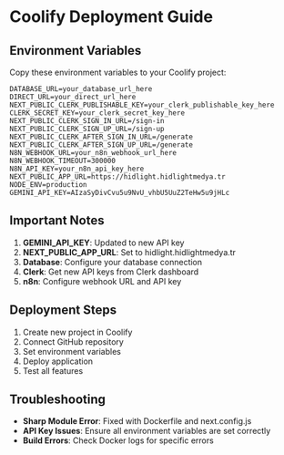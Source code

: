 # Coolify Deployment Guide

## Environment Variables

Copy these environment variables to your Coolify project:

```
DATABASE_URL=your_database_url_here
DIRECT_URL=your_direct_url_here
NEXT_PUBLIC_CLERK_PUBLISHABLE_KEY=your_clerk_publishable_key_here
CLERK_SECRET_KEY=your_clerk_secret_key_here
NEXT_PUBLIC_CLERK_SIGN_IN_URL=/sign-in
NEXT_PUBLIC_CLERK_SIGN_UP_URL=/sign-up
NEXT_PUBLIC_CLERK_AFTER_SIGN_IN_URL=/generate
NEXT_PUBLIC_CLERK_AFTER_SIGN_UP_URL=/generate
N8N_WEBHOOK_URL=your_n8n_webhook_url_here
N8N_WEBHOOK_TIMEOUT=300000
N8N_API_KEY=your_n8n_api_key_here
NEXT_PUBLIC_APP_URL=https://hidlight.hidlightmedya.tr
NODE_ENV=production
GEMINI_API_KEY=AIzaSyDivCvu5u9NvU_vhbU5UuZ2TeHw5u9jHLc
```

## Important Notes

1. **GEMINI_API_KEY**: Updated to new API key
2. **NEXT_PUBLIC_APP_URL**: Set to hidlight.hidlightmedya.tr
3. **Database**: Configure your database connection
4. **Clerk**: Get new API keys from Clerk dashboard
5. **n8n**: Configure webhook URL and API key

## Deployment Steps

1. Create new project in Coolify
2. Connect GitHub repository
3. Set environment variables
4. Deploy application
5. Test all features

## Troubleshooting

- **Sharp Module Error**: Fixed with Dockerfile and next.config.js
- **API Key Issues**: Ensure all environment variables are set correctly
- **Build Errors**: Check Docker logs for specific errors
